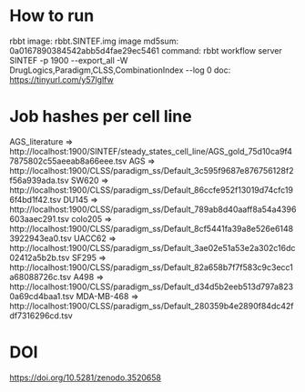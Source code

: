 # How to run

rbbt image: rbbt.SINTEF.img
image md5sum: 0a0167890384542abb5d4fae29ec5461
command: rbbt workflow server SINTEF -p 1900 --export_all -W DrugLogics,Paradigm,CLSS,CombinationIndex --log 0
doc: https://tinyurl.com/y57lglfw

# Job hashes per cell line

AGS_literature => http://localhost:1900/SINTEF/steady_states_cell_line/AGS_gold_75d10ca9f47875802c55aeeab8a66eee.tsv
AGS => http://localhost:1900/CLSS/paradigm_ss/Default_3c595f9687e876756128f2f56a939ada.tsv
SW620 => http://localhost:1900/CLSS/paradigm_ss/Default_86ccfe952f13019d74cfc196f4bd1f42.tsv
DU145 => http://localhost:1900/CLSS/paradigm_ss/Default_789ab8d40aaff8a54a4396603aaec291.tsv
colo205 => http://localhost:1900/CLSS/paradigm_ss/Default_8cf5441fa39a8e526e61483922943ea0.tsv
UACC62 => http://localhost:1900/CLSS/paradigm_ss/Default_3ae02e51a53e2a302c16dc02412a5b2b.tsv
SF295 => http://localhost:1900/CLSS/paradigm_ss/Default_82a658b7f7f583c9c3ecc1a68088726c.tsv
A498 => http://localhost:1900/CLSS/paradigm_ss/Default_d34d5b2eeb513d797a8230a69cd4baa1.tsv
MDA-MB-468 => http://localhost:1900/CLSS/paradigm_ss/Default_280359b4e2890f84dc42fdf7316296cd.tsv

# DOI

https://doi.org/10.5281/zenodo.3520658
